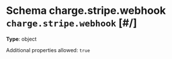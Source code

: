 # Schema charge.stripe.webhook `charge.stripe.webhook`  [#/]


**Type**: object





Additional properties allowed: `true`
